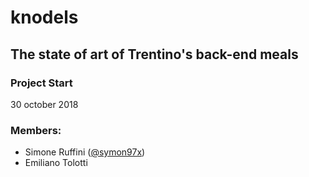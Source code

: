 # knodels

## The state of art of Trentino's back-end meals
### Project Start
30 october 2018

### Members:
- Simone Ruffini ([@symon97x](https://github.com/Symon97x))
- Emiliano Tolotti
